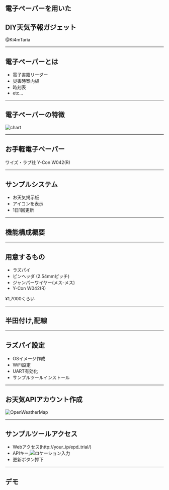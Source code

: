 ## 電子ペーパーを用いた
## DIY天気予報ガジェット 
@Ki4mTaria

---

## 電子ペーパーとは
- 電子書籍リーダー
- 災害時案内板
- 時刻表
- etc...

---

## 電子ペーパーの特徴
![chart](https://simpart.github.io/epd-trial/img/epdchart.png)

---

## お手軽電子ペーパー
ワイズ・ラブ社 Y-Con W042(R)

---

## サンプルシステム
- お天気掲示板
- アイコンを表示
- 1日1回更新

---

## 機能構成概要


---

## 用意するもの
- ラズパイ
- ピンヘッダ (2.54mmピッチ)
- ジャンパーワイヤー(メス-メス)
- Y-Con W042(R)

¥1,7000くらい

---

## 半田付け,配線

---

## ラズパイ設定
- OSイメージ作成
- WiFi設定
- UART有効化
- サンプルツールインストール

---

## お天気APIアカウント作成
![OpenWeatherMap](https://openweathermap.org/)

---

## サンプルツールアクセス
- Webアクセス(http://your_ip/epd_trial/)
- APIキー,![ロケーション](https://openweathermap.org/weathermap?basemap=map&cities=true&layer=temperature&lat=35.6662&lon=139.3726&zoom=7)入力
- 更新ボタン押下

---

## デモ




